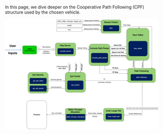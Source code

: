 In this page, we dive deeper on the Cooperative Path Following (CPF) structure used by the chosen vehicle.

![Farol Stack CPF](img/farol_stack_cpf.png)
